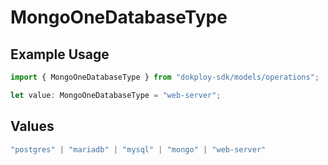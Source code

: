 # MongoOneDatabaseType

## Example Usage

```typescript
import { MongoOneDatabaseType } from "dokploy-sdk/models/operations";

let value: MongoOneDatabaseType = "web-server";
```

## Values

```typescript
"postgres" | "mariadb" | "mysql" | "mongo" | "web-server"
```
